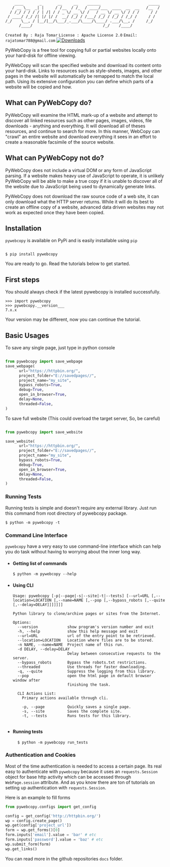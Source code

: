 ```
    ____       _       __     __    ______                     _____   
   / __ \__  _| |     / /__  / /_  / ____/___  ____  __  __   /__  /   
  / /_/ / / / / | /| / / _ \/ __ \/ /   / __ \/ __ \/ / / /     / /    
 / ____/ /_/ /| |/ |/ /  __/ /_/ / /___/ /_/ / /_/ / /_/ /     / /     
/_/    \__, / |__/|__/\___/_.___/\____/\____/ .___/\__, /     /_/      
      /____/                               /_/    /____/               
```

`Created By : Raja Tomar`
`License : Apache License 2.0`
`Email: rajatomar788@gmail.com`
[![Downloads](https://pepy.tech/badge/pywebcopy)](https://pepy.tech/project/pywebcopy)


PyWebCopy is a free tool for copying full or partial websites locally
onto your hard-disk for offline viewing.

PyWebCopy will scan the specified website and download its content onto your hard-disk.
Links to resources such as style-sheets, images, and other pages in the website
will automatically be remapped to match the local path.
Using its extensive configuration you can define which parts of a website will be copied and how.

## What can PyWebCopy do?

PyWebCopy will examine the HTML mark-up of a website and attempt to discover all linked resources
such as other pages, images, videos, file downloads - anything and everything.
It will download all of theses resources, and continue to search for more.
In this manner, WebCopy can "crawl" an entire website and download everything it sees
in an effort to create a reasonable facsimile of the source website.

## What can PyWebCopy not do?

PyWebCopy does not include a virtual DOM or any form of JavaScript parsing.
If a website makes heavy use of JavaScript to operate, it is unlikely PyWebCopy will be able
to make a true copy if it is unable to discover all of the website due to
JavaScript being used to dynamically generate links.

PyWebCopy does not download the raw source code of a web site,
it can only download what the HTTP server returns.
While it will do its best to create an offline copy of a website,
advanced data driven websites may not work as expected once they have been copied.

## Installation

`pywebcopy` is available on PyPi and is easily installable using `pip`

```shell

$ pip install pywebcopy

```

You are ready to go. Read the tutorials below to get started.

## First steps

You should always check if the latest pywebcopy is installed successfully.

```pydocstring
>>> import pywebcopy
>>> pywebcopy.__version___
7.x.x
```

Your version may be different, now you can continue the tutorial.

## Basic Usages

To save any single page, just type in python console

```python

from pywebcopy import save_webpage
save_webpage(
      url="https://httpbin.org/",
      project_folder="E://savedpages//",
      project_name="my_site",
      bypass_robots=True,
      debug=True,
      open_in_browser=True,
      delay=None,
      threaded=False,
)

```

To save full website (This could overload the target server, So, be careful)

```Python

from pywebcopy import save_website

save_website(
      url="https://httpbin.org/",
      project_folder="E://savedpages//",
      project_name="my_site",
      bypass_robots=True,
      debug=True,
      open_in_browser=True,
      delay=None,
      threaded=False,
)

```

### Running Tests
Running tests is simple and doesn't require any external library. 
Just run this command from root directory of pywebcopy package.


```shell
$ python -m pywebcopy -t
```



### Command Line Interface
`pywebcopy` have a very easy to use command-line interface which
can help you do task without having to worrying about the inner
long way.

- #### Getting list of commands
    ```shell
    $ python -m pywebcopy --help
    ```
- #### Using CLI
  ```
  Usage: pywebcopy [-p|--page|-s|--site|-t|--tests] [--url=URL [,--location=LOCATION [,--name=NAME [,--pop [,--bypass_robots [,--quite [,--delay=DELAY]]]]]]]
  
  Python library to clone/archive pages or sites from the Internet.
  
  Options:
    --version             show program's version number and exit
    -h, --help            show this help message and exit
    --url=URL             url of the entry point to be retrieved.
    --location=LOCATION   Location where files are to be stored.
    -n NAME, --name=NAME  Project name of this run.
    -d DELAY, --delay=DELAY
                          Delay between consecutive requests to the server.
    --bypass_robots       Bypass the robots.txt restrictions.
    --threaded            Use threads for faster downloading.
    -q, --quite           Suppress the logging from this library.
    --pop                 open the html page in default browser window after
                          finishing the task.
  
    CLI Actions List:
      Primary actions available through cli.
  
      -p, --page          Quickly saves a single page.
      -s, --site          Saves the complete site.
      -t, --tests         Runs tests for this library.
  
  
  ```
- #### Running tests
  ```shell
    $ python -m pywebcopy run_tests
  ```


### Authentication and Cookies
Most of the time authentication is needed to access a certain page.
Its real easy to authenticate with `pywebcopy` because it uses an 
`requests.Session` object for base http activity which can be accessed 
through `WebPage.session` attribute. And as you know there
are ton of tutorials on setting up authentication with `requests.Session`.

Here is an example to fill forms

```python
from pywebcopy.configs import get_config

config = get_config('http://httpbin.org/')
wp = config.create_page()
wp.get(config['project_url'])
form = wp.get_forms()[0]
form.inputs['email'].value = 'bar' # etc
form.inputs['password'].value = 'baz' # etc
wp.submit_form(form)
wp.get_links()

```


You can read more in the github repositories `docs` folder.